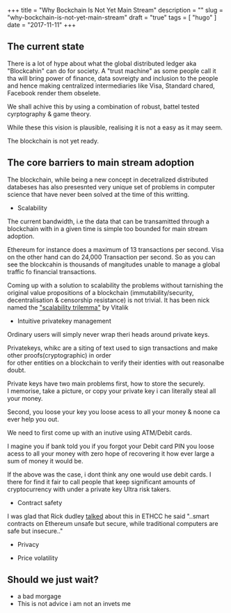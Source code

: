 +++
title = "Why Bockchain Is Not Yet Main Stream"
description = ""
slug = "why-bockchain-is-not-yet-main-stream"
draft = "true"
tags = [
    "hugo"
]
date = "2017-11-11"
+++

## The current state
There is a lot of hype about what the global distributed ledger aka "Blockcahin" can do for society.
A "trust machine" as some people call it tha will bring power of finance, data sovreigty and inclusion to the people
and hence making centralized intermediaries like Visa, Standard chared, Facebook render them obselete. 

We shall achive this by using  a combination of robust, battel tested cyrptography & game theory.

While these this vision is plausible, realising it is not a easy as it may seem.

The blockchain is not yet ready.


## The core barriers to main stream adoption

The blockchain, while being a new concept in decetralized distributed databeses has also presesnted very unique set of problems in computer science that have never been solved at the time of this writting. 

- Scalability

The current bandwidth, i.e the data that can be transamitted through a blockchain with in a given time is simple too bounded for main stream adoption.

Ethereum for instance does a maximum of 13 transactions per second.  Visa on the other hand can do 24,000 Transaction per second.
So as you can see the blockcahin is thousands of mangitudes unable to manage a global traffic fo financial transactions.

Coming up with a solution to scalability the problems without tarnishing the original value propositions of a blockchain (immutability/security, decentralisation & censorship resistance) is not trivial. It has been nick named the ["scalability trilemma"](https://github.com/ethereum/wiki/wiki/Sharding-FAQ#this-sounds-like-theres-some-kind-of-scalability-trilemma-at-play-what-is-this-trilemma-and-can-we-break-through-it) by Vitalik 


- Intuitive privatekey management 

Ordinary users will simply never wrap theri heads around private keys.

Privatekeys, whikc are a siting of text  used to sign transactions and make other proofs(cryptographic) in order  
for other entities on a blockchain  to verify their identies with out reasonalbe doubt.

Private keys have two main problems first, how to store the securely.  
I memorise, take a picture, or copy  your private key i can literally steal all your money. 

Second, you loose your key you loose acess to all your money & noone ca ever help you out.


We need to first come up with an inutive using ATM/Debit cards.

I magine you if bank told you if you forgot your Debit card PIN you loose acess to all your money with zero hope of recovering it how ever large a sum of money it would be.

If the above was the case, i dont think any one would use debit cards. I there for find it fair to call people that keep significant amounts of cryptocurrency  with under a private key Ultra risk takers.


- Contract safety

I was glad that Rick dudley [talked](https://www.youtube.com/watch?v=1AGHAuWz_4U) about this in ETHCC he said "..smart contracts on Ethereum unsafe but secure, while traditional computers are safe but insecure.."



- Privacy

- Price volatility

## Should we just wait?
- a bad morgage
- This is not advice i am not an invets me

